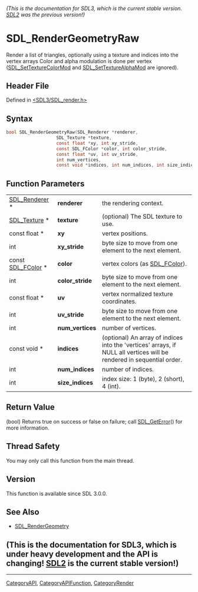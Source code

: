 ###### (This is the documentation for SDL3, which is the current stable version. [SDL2](https://wiki.libsdl.org/SDL2/) was the previous version!)
# SDL_RenderGeometryRaw

Render a list of triangles, optionally using a texture and indices into the vertex arrays Color and alpha modulation is done per vertex ([SDL_SetTextureColorMod](SDL_SetTextureColorMod) and [SDL_SetTextureAlphaMod](SDL_SetTextureAlphaMod) are ignored).

## Header File

Defined in [<SDL3/SDL_render.h>](https://github.com/libsdl-org/SDL/blob/main/include/SDL3/SDL_render.h)

## Syntax

```c
bool SDL_RenderGeometryRaw(SDL_Renderer *renderer,
                   SDL_Texture *texture,
                   const float *xy, int xy_stride,
                   const SDL_FColor *color, int color_stride,
                   const float *uv, int uv_stride,
                   int num_vertices,
                   const void *indices, int num_indices, int size_indices);
```

## Function Parameters

|                                  |                  |                                                                                                                       |
| -------------------------------- | ---------------- | --------------------------------------------------------------------------------------------------------------------- |
| [SDL_Renderer](SDL_Renderer) *   | **renderer**     | the rendering context.                                                                                                |
| [SDL_Texture](SDL_Texture) *     | **texture**      | (optional) The SDL texture to use.                                                                                    |
| const float *                    | **xy**           | vertex positions.                                                                                                     |
| int                              | **xy_stride**    | byte size to move from one element to the next element.                                                               |
| const [SDL_FColor](SDL_FColor) * | **color**        | vertex colors (as [SDL_FColor](SDL_FColor)).                                                                          |
| int                              | **color_stride** | byte size to move from one element to the next element.                                                               |
| const float *                    | **uv**           | vertex normalized texture coordinates.                                                                                |
| int                              | **uv_stride**    | byte size to move from one element to the next element.                                                               |
| int                              | **num_vertices** | number of vertices.                                                                                                   |
| const void *                     | **indices**      | (optional) An array of indices into the 'vertices' arrays, if NULL all vertices will be rendered in sequential order. |
| int                              | **num_indices**  | number of indices.                                                                                                    |
| int                              | **size_indices** | index size: 1 (byte), 2 (short), 4 (int).                                                                             |

## Return Value

(bool) Returns true on success or false on failure; call
[SDL_GetError](SDL_GetError)() for more information.

## Thread Safety

You may only call this function from the main thread.

## Version

This function is available since SDL 3.0.0.

## See Also

- [SDL_RenderGeometry](SDL_RenderGeometry)


## (This is the documentation for SDL3, which is under heavy development and the API is changing! [SDL2](https://wiki.libsdl.org/SDL2/) is the current stable version!)



----
[CategoryAPI](CategoryAPI), [CategoryAPIFunction](CategoryAPIFunction), [CategoryRender](CategoryRender)

